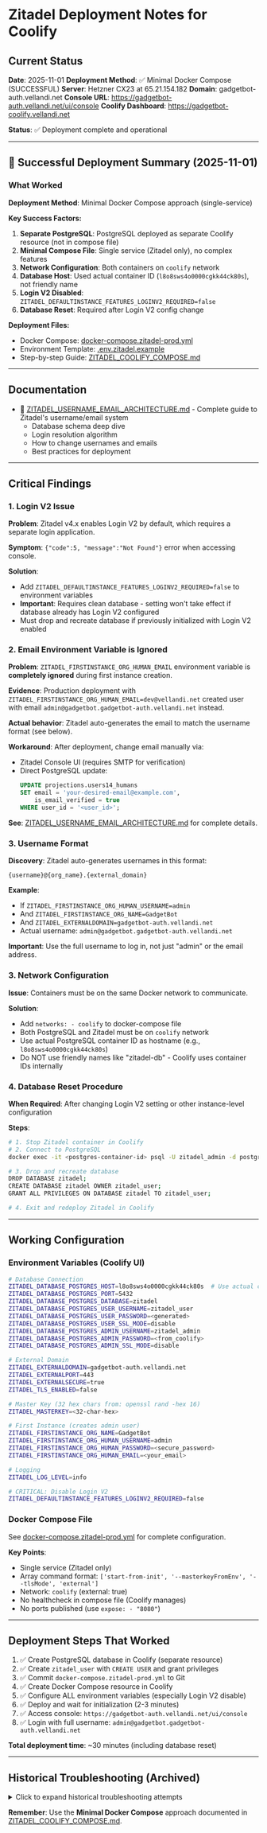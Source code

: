 # Zitadel Deployment Notes for Coolify

## Current Status

**Date**: 2025-11-01
**Deployment Method**: ✅ Minimal Docker Compose (SUCCESSFUL)
**Server**: Hetzner CX23 at 65.21.154.182
**Domain**: gadgetbot-auth.vellandi.net
**Console URL**: <https://gadgetbot-auth.vellandi.net/ui/console>
**Coolify Dashboard**: <https://gadgetbot-coolify.vellandi.net>

**Status**: ✅ Deployment complete and operational

---

## 🎉 Successful Deployment Summary (2025-11-01)

### What Worked

**Deployment Method**: Minimal Docker Compose approach (single-service)

**Key Success Factors:**

1. **Separate PostgreSQL**: PostgreSQL deployed as separate Coolify resource (not in compose file)
2. **Minimal Compose File**: Single service (Zitadel only), no complex features
3. **Network Configuration**: Both containers on `coolify` network
4. **Database Host**: Used actual container ID (`l8o8sws4o0000cgkk44ck80s`), not friendly name
5. **Login V2 Disabled**: `ZITADEL_DEFAULTINSTANCE_FEATURES_LOGINV2_REQUIRED=false`
6. **Database Reset**: Required after Login V2 config change

**Deployment Files:**

- Docker Compose: [docker-compose.zitadel-prod.yml](../docker-compose.zitadel-prod.yml)
- Environment Template: [.env.zitadel.example](../.env.zitadel.example)
- Step-by-step Guide: [ZITADEL_COOLIFY_COMPOSE.md](./ZITADEL_COOLIFY_COMPOSE.md)

---

## Documentation

- 📖 [ZITADEL_USERNAME_EMAIL_ARCHITECTURE.md](./ZITADEL_USERNAME_EMAIL_ARCHITECTURE.md) - Complete guide to Zitadel's username/email system
  - Database schema deep dive
  - Login resolution algorithm
  - How to change usernames and emails
  - Best practices for deployment

---

## Critical Findings

### 1. Login V2 Issue

**Problem**: Zitadel v4.x enables Login V2 by default, which requires a separate login application.

**Symptom**: `{"code":5, "message":"Not Found"}` error when accessing console.

**Solution**:
- Add `ZITADEL_DEFAULTINSTANCE_FEATURES_LOGINV2_REQUIRED=false` to environment variables
- **Important**: Requires clean database - setting won't take effect if database already has Login V2 configured
- Must drop and recreate database if previously initialized with Login V2 enabled

### 2. Email Environment Variable is Ignored

**Problem**: `ZITADEL_FIRSTINSTANCE_ORG_HUMAN_EMAIL` environment variable is **completely ignored** during first instance creation.

**Evidence**: Production deployment with `ZITADEL_FIRSTINSTANCE_ORG_HUMAN_EMAIL=dev@vellandi.net` created user with email `admin@gadgetbot.gadgetbot-auth.vellandi.net` instead.

**Actual behavior**: Zitadel auto-generates the email to match the username format (see below).

**Workaround**: After deployment, change email manually via:
- Zitadel Console UI (requires SMTP for verification)
- Direct PostgreSQL update:
  ```sql
  UPDATE projections.users14_humans
  SET email = 'your-desired-email@example.com',
      is_email_verified = true
  WHERE user_id = '<user_id>';
  ```

**See**: [ZITADEL_USERNAME_EMAIL_ARCHITECTURE.md](./ZITADEL_USERNAME_EMAIL_ARCHITECTURE.md) for complete details.

### 3. Username Format

**Discovery**: Zitadel auto-generates usernames in this format:

```
{username}@{org_name}.{external_domain}
```

**Example**:
- If `ZITADEL_FIRSTINSTANCE_ORG_HUMAN_USERNAME=admin`
- And `ZITADEL_FIRSTINSTANCE_ORG_NAME=GadgetBot`
- And `ZITADEL_EXTERNALDOMAIN=gadgetbot-auth.vellandi.net`
- Actual username: `admin@gadgetbot.gadgetbot-auth.vellandi.net`

**Important**: Use the full username to log in, not just "admin" or the email address.

### 3. Network Configuration

**Issue**: Containers must be on the same Docker network to communicate.

**Solution**:
- Add `networks: - coolify` to docker-compose file
- Both PostgreSQL and Zitadel must be on `coolify` network
- Use actual PostgreSQL container ID as hostname (e.g., `l8o8sws4o0000cgkk44ck80s`)
- Do NOT use friendly names like "zitadel-db" - Coolify uses container IDs internally

### 4. Database Reset Procedure

**When Required**: After changing Login V2 setting or other instance-level configuration

**Steps**:

```bash
# 1. Stop Zitadel container in Coolify
# 2. Connect to PostgreSQL
docker exec -it <postgres-container-id> psql -U zitadel_admin -d postgres

# 3. Drop and recreate database
DROP DATABASE zitadel;
CREATE DATABASE zitadel OWNER zitadel_user;
GRANT ALL PRIVILEGES ON DATABASE zitadel TO zitadel_user;

# 4. Exit and redeploy Zitadel in Coolify
```

---

## Working Configuration

### Environment Variables (Coolify UI)

```bash
# Database Connection
ZITADEL_DATABASE_POSTGRES_HOST=l8o8sws4o0000cgkk44ck80s  # Use actual container ID
ZITADEL_DATABASE_POSTGRES_PORT=5432
ZITADEL_DATABASE_POSTGRES_DATABASE=zitadel
ZITADEL_DATABASE_POSTGRES_USER_USERNAME=zitadel_user
ZITADEL_DATABASE_POSTGRES_USER_PASSWORD=<generated>
ZITADEL_DATABASE_POSTGRES_USER_SSL_MODE=disable
ZITADEL_DATABASE_POSTGRES_ADMIN_USERNAME=zitadel_admin
ZITADEL_DATABASE_POSTGRES_ADMIN_PASSWORD=<from_coolify>
ZITADEL_DATABASE_POSTGRES_ADMIN_SSL_MODE=disable

# External Domain
ZITADEL_EXTERNALDOMAIN=gadgetbot-auth.vellandi.net
ZITADEL_EXTERNALPORT=443
ZITADEL_EXTERNALSECURE=true
ZITADEL_TLS_ENABLED=false

# Master Key (32 hex chars from: openssl rand -hex 16)
ZITADEL_MASTERKEY=<32-char-hex>

# First Instance (creates admin user)
ZITADEL_FIRSTINSTANCE_ORG_NAME=GadgetBot
ZITADEL_FIRSTINSTANCE_ORG_HUMAN_USERNAME=admin
ZITADEL_FIRSTINSTANCE_ORG_HUMAN_PASSWORD=<secure_password>
ZITADEL_FIRSTINSTANCE_ORG_HUMAN_EMAIL=<your_email>

# Logging
ZITADEL_LOG_LEVEL=info

# CRITICAL: Disable Login V2
ZITADEL_DEFAULTINSTANCE_FEATURES_LOGINV2_REQUIRED=false
```

### Docker Compose File

See [docker-compose.zitadel-prod.yml](../docker-compose.zitadel-prod.yml) for complete configuration.

**Key Points**:
- Single service (Zitadel only)
- Array command format: `['start-from-init', '--masterkeyFromEnv', '--tlsMode', 'external']`
- Network: `coolify` (external: true)
- No healthcheck in compose file (Coolify manages)
- No ports published (use `expose: - "8080"`)

---

## Deployment Steps That Worked

1. ✅ Create PostgreSQL database in Coolify (separate resource)
2. ✅ Create `zitadel_user` with `CREATE USER` and grant privileges
3. ✅ Commit `docker-compose.zitadel-prod.yml` to Git
4. ✅ Create Docker Compose resource in Coolify
5. ✅ Configure ALL environment variables (especially Login V2 disable)
6. ✅ Deploy and wait for initialization (2-3 minutes)
7. ✅ Access console: `https://gadgetbot-auth.vellandi.net/ui/console`
8. ✅ Login with full username: `admin@gadgetbot.gadgetbot-auth.vellandi.net`

**Total deployment time**: ~30 minutes (including database reset)

---

## Historical Troubleshooting (Archived)

<details>
<summary>Click to expand historical troubleshooting attempts</summary>

## What We've Tried

### Attempt 1: Docker Compose with Traefik Labels (2025-10-29)

- **Issue**: Zitadel container starts successfully, but 404 on domain
- **Root Cause**: Coolify's Traefik proxy generates malformed routing rules
- **Error Found**: `error while adding rule Host(\`\`) && PathPrefix(\`gadgetbot-auth.vellandi.net\`)`
- **Problem**: Empty Host() rule - Coolify doesn't know which container to route to

### Attempt 2: Docker Compose with Health Check Fixes (2025-10-30)

- **Progress Made**:
  - Fixed health check: Changed from `wget`/`curl` to `/app/zitadel ready` (native command)
  - Fixed protocol: Changed from `http://` to `https://` in Coolify domain setting
  - Removed manual Traefik labels (let Coolify auto-generate)
  - Database initialized successfully

- **Issues Encountered**:
  1. **503 "No available server"** - Health checks failing due to missing `curl` in container
  2. **404 "Not Found"** - After fixing health check, got authentication error
  3. **Gateway timeout** - Complete routing failure after database reset
  4. **First instance not created** - `ZITADEL_FIRSTINSTANCE_*` env vars ignored by `start-from-init` command
  5. **Persistent Traefik routing bug** - Coolify generates: `Host(\`\`) && PathPrefix(\`gadgetbot-auth.vellandi.net\`)` (malformed)
- **Root Cause**: Coolify has a known bug with Docker Compose label generation for Traefik routing

- **Debugging Steps Taken**:
  1. Verified containers healthy: `docker ps` showed both `zitadel` and `zitadel-db` as healthy
  2. Tested direct connectivity: `curl http://10.0.1.8:8080/debug/healthz` returned 200 OK
  3. Checked Traefik logs: Found persistent malformed routing rule
  4. Manually dropped database schemas to force fresh initialization
  5. Ran `zitadel setup` command manually inside container
  6. Tested with different health check commands (`wget`, `curl`, `/app/zitadel ready`)

- **Final State**: Containers run and pass health checks, but Traefik cannot route traffic due to Coolify label generation bug

### Key Findings

1. **ZITADEL_MASTERKEY**: Must be exactly 32 bytes
   - Use: `openssl rand -hex 16` (generates 32-char hex string)
   - NOT: `openssl rand -base64 32` (generates 44 chars)

2. **Port Exposure**: Removing `ports: - '8080:8080'` prevents conflicts
   - Port 8080 is used by Coolify itself
   - Use `expose: - "8080"` instead

3. **Docker Compose Command Format**: Array format works better
   - Use: `command: ['start-from-init', '--masterkeyFromEnv', '--tlsMode', 'external']`
   - Not: `command: 'start-from-init --masterkeyFromEnv --tlsMode external'`

4. **Traefik Routing in Docker Compose**: Labels are being ignored or overridden
   - Added labels for traefik routing, health checks
   - Coolify generates its own Traefik config that conflicts

5. **No Port Field in UI**: When using Docker Compose, Coolify doesn't show port configuration in UI
   - This is different from single Docker Image deployment
   - Port must be configured via Traefik labels in docker-compose.yml

6. **Duplicate Volumes**: Multiple failed deployments created 3 duplicate `zitadel-data` volumes
   - Caused database startup failures
   - Need to clean these up before fresh start

7. **Health Check Command**: Zitadel container doesn't include `wget` or `curl`
   - Use native command: `test: ["CMD", "/app/zitadel", "ready"]`
   - This is the most reliable health check method

8. **First Instance Creation**: `ZITADEL_FIRSTINSTANCE_*` environment variables are NOT used by `start-from-init`
   - These only work with `zitadel setup` command
   - First admin user must be created via Zitadel Console after deployment
   - Or use Zitadel API/CLI to create initial user

9. **Database Reset Required**: When Zitadel fails mid-initialization, database must be fully reset
   - Dropping schemas is not enough - leftover indexes cause migration failures
   - Must drop: `eventstore`, `projections`, `system`, `auth`, `adminapi`, `logstore` schemas
   - Or delete volume and recreate

10. **Coolify Domain Configuration**: Protocol matters in domain field
    - `http://gadgetbot-auth.vellandi.net` - Creates HTTP-only router
    - `https://gadgetbot-auth.vellandi.net` - Creates HTTPS router with TLS
    - But this doesn't fix the malformed routing rule bug

---

## Working Docker Compose Configuration

Located at: `docker-compose.zitadel-coolify.yml`

Key components:
- Postgres 17 Alpine (matching local dev)
- Coolify network connection for Traefik routing
- Health checks for both Zitadel and PostgreSQL
- Proper Traefik labels (though may need adjustment)

---

## Environment Variables (Save These!)

```bash
# External domain
ZITADEL_EXTERNALDOMAIN=gadgetbot-auth.vellandi.net

# Database configuration (internal)
ZITADEL_DATABASE_POSTGRES_HOST=zitadel-db
ZITADEL_DATABASE_POSTGRES_DATABASE=zitadel
ZITADEL_DATABASE_POSTGRES_USER_USERNAME=zitadel_user
ZITADEL_DATABASE_POSTGRES_USER_PASSWORD=<generated>
ZITADEL_DATABASE_POSTGRES_ADMIN_USERNAME=zitadel_admin
ZITADEL_DATABASE_POSTGRES_ADMIN_PASSWORD=<generated>

# Zitadel master key (32-char hex)
ZITADEL_MASTERKEY=<32-char-hex-from-openssl-rand-hex-16>

# Admin credentials
ZITADEL_ADMIN_PASSWORD=<generated>
```

---

## ✅ Recommended Approach: Minimal Docker Compose ✅ WORKING

**⚠️ UPDATE 2025-11-01**: Successfully deployed Zitadel using minimal Docker Compose approach!

**Status**: ✅ DEPLOYMENT SUCCESSFUL

### Complete Deployment Guide

**📖 See**: [ZITADEL_COOLIFY_COMPOSE.md](./ZITADEL_COOLIFY_COMPOSE.md) for step-by-step instructions.

**Key files:**
- `docker-compose.zitadel-prod.yml` - Single-service compose file
- `.env.zitadel.example` - Environment variable template

### Why Minimal Docker Compose Works

The original complex Docker Compose attempts failed due to features that trigger Coolify's parser bugs. The new minimal approach:

**Avoids:**
- ❌ No `depends_on` with conditions (triggers parsing errors)
- ❌ No embedded healthchecks (Coolify manages separately)
- ❌ No multi-service definitions (PostgreSQL deployed separately)
- ❌ No init containers or complex setup

**Uses:**
- ✅ Single service (Zitadel only)
- ✅ External PostgreSQL (separate Coolify resource)
- ✅ Simple array command format: `['start-from-init', '--masterkeyFromEnv', '--tlsMode', 'external']`
- ✅ Clean environment variable substitution

### Quick Start

1. Create PostgreSQL database in Coolify (name: `zitadel-db`)
2. Commit `docker-compose.zitadel-prod.yml` to Git
3. Create Docker Compose resource in Coolify
4. Configure environment variables from `.env.zitadel.example`
5. Deploy and wait for initialization
6. Create first admin user via Zitadel Console

---

## ~~Docker Image Deployment~~ (Deprecated - Doesn't Work)

**❌ This approach failed**: Coolify's Docker Image UI has no field for custom start commands. The "Custom Docker Options" field is only for build-time Docker arguments, not runtime commands.

**Error observed**: Container starts with no command, displays Zitadel help text, and restarts continuously.

**Use Minimal Docker Compose instead** (see above).

---

## Debugging Commands

### Check Traefik Routing:
```bash
ssh -i ~/.ssh/hetzner_gadgetbot root@65.21.154.182
docker logs $(docker ps --filter "name=coolify-proxy" -q) 2>&1 | grep gadgetbot-auth
```

### Check Container Status:
```bash
docker ps | grep zitadel
docker logs <container-id>
```

### Test Zitadel Internally:
```bash
docker exec <zitadel-container-id> wget -O- http://localhost:8080/
```

---

## Questions to Answer

1. **How does Coolify route traffic to specific services in docker-compose stacks?**
   - Via service name in labels?
   - Via specific coolify.* labels?
   - Need to check Coolify documentation

2. **Is there a coolify network requirement?**
   - We added `coolify` network (external: true)
   - Is this the right approach?

3. **Should we set the domain at service-level or container-level?**
   - Currently set in service config (shows in UI)
   - But Traefik isn't routing to it

---

## Resources

- Coolify Docs: https://coolify.io/docs
- Coolify Health Checks: https://coolify.io/docs/knowledge-base/health-checks
- Zitadel Docker Docs: https://zitadel.com/docs/self-hosting/deploy/docker-compose
- Docker Compose File: `docker-compose.zitadel-coolify.yml`

---

## Credentials Location

All Zitadel credentials saved in password manager under:
"GadgetBot Zitadel Production"

Includes:
- Database passwords
- ZITADEL_MASTERKEY
- Admin password
- All environment variables

---

## Next Session Action Items

### Immediate Tasks

1. **Clean up failed deployments**:
   - Stop and delete any existing Zitadel services in Coolify
   - Delete all Zitadel-related volumes in "Persistent Storages"
   - Verify clean state before proceeding

2. **Deploy using Minimal Docker Compose** (see [ZITADEL_COOLIFY_COMPOSE.md](./ZITADEL_COOLIFY_COMPOSE.md)):
   - Create PostgreSQL 17 database (if not exists)
   - Create regular `zitadel_user` in PostgreSQL
   - Generate master key: `openssl rand -hex 16`
   - Commit `docker-compose.zitadel-prod.yml` to Git
   - Create Docker Compose resource in Coolify
   - Configure environment variables from `.env.zitadel.example`
   - Wait for initialization (monitor logs)

3. **Initial Configuration**:
   - Access Zitadel Console at `https://gadgetbot-auth.vellandi.net`
   - Create first admin user
   - Create "GadgetBot" project
   - Create OAuth application
   - Configure redirect URIs

4. **Export Configuration**:
   - Create service user with Organization Owner Manager role
   - Generate Personal Access Token
   - Run `npm run zitadel:export`
   - Commit `zitadel-export.json` to git

5. **Update Application**:
   - Update `.env` with new `ZITADEL_CLIENT_ID`
   - Update redirect URIs to use production domain
   - Test authentication flow

### Success Criteria

- ✅ Zitadel accessible at `https://gadgetbot-auth.vellandi.net`
- ✅ Can log into Zitadel Console
- ✅ OAuth application created and working
- ✅ Configuration exported and saved
- ✅ Application can authenticate users via Zitadel

---

## 🎉 Successful Deployment Summary (2025-11-01)

### Critical Findings

**The Login V2 Issue:**
- **Problem**: Zitadel v4.x enables Login V2 by default, which requires a separate login application
- **Symptom**: `{"code":5, "message":"Not Found"}` error when accessing console
- **Solution**: Add `ZITADEL_DEFAULTINSTANCE_FEATURES_LOGINV2_REQUIRED=false` environment variable
- **Important**: Requires clean database - setting won't take effect if database already has Login V2 configured

**Database Reset Requirement:**
- Once Zitadel initializes with Login V2 enabled, you MUST drop and recreate the database
- Simply adding the environment variable to existing deployment won't work
- Steps:
  1. Stop Zitadel container in Coolify
  2. `DROP DATABASE zitadel;`
  3. `CREATE DATABASE zitadel OWNER zitadel_user;`
  4. `GRANT ALL PRIVILEGES ON DATABASE zitadel TO zitadel_user;`
  5. Add `ZITADEL_DEFAULTINSTANCE_FEATURES_LOGINV2_REQUIRED=false` to environment variables
  6. Redeploy

**Username Format:**
- FIRSTINSTANCE variables create user with format: `{username}@{org_name}.{external_domain}`
- Example: If `ZITADEL_FIRSTINSTANCE_ORG_HUMAN_USERNAME=admin` and `ZITADEL_FIRSTINSTANCE_ORG_NAME=GadgetBot` and `ZITADEL_EXTERNALDOMAIN=gadgetbot-auth.vellandi.net`
- Actual username: `admin@gadgetbot.gadgetbot-auth.vellandi.net`
- Use this full username to log in (not just "admin")

**Network Configuration:**
- PostgreSQL container name in Coolify: Use actual container ID (e.g., `l8o8sws4o0000cgkk44ck80s`)
- NOT the friendly name "zitadel-db"
- Set `ZITADEL_DATABASE_POSTGRES_HOST=<actual_container_id>`
- Both containers must be on `coolify` network (add `networks: - coolify` to compose file)

### Final Working Configuration

**Required Environment Variables:**
```bash
# Database connection (use actual container ID)
ZITADEL_DATABASE_POSTGRES_HOST=l8o8sws4o0000cgkk44ck80s
ZITADEL_DATABASE_POSTGRES_PORT=5432
ZITADEL_DATABASE_POSTGRES_DATABASE=zitadel
ZITADEL_DATABASE_POSTGRES_USER_USERNAME=zitadel_user
ZITADEL_DATABASE_POSTGRES_USER_PASSWORD=<generated>
ZITADEL_DATABASE_POSTGRES_USER_SSL_MODE=disable
ZITADEL_DATABASE_POSTGRES_ADMIN_USERNAME=zitadel_admin
ZITADEL_DATABASE_POSTGRES_ADMIN_PASSWORD=<from_coolify>
ZITADEL_DATABASE_POSTGRES_ADMIN_SSL_MODE=disable

# External domain
ZITADEL_EXTERNALDOMAIN=gadgetbot-auth.vellandi.net
ZITADEL_EXTERNALPORT=443
ZITADEL_EXTERNALSECURE=true
ZITADEL_TLS_ENABLED=false

# Master key (32 hex chars)
ZITADEL_MASTERKEY=<openssl_rand_hex_16>

# First instance (creates admin user)
ZITADEL_FIRSTINSTANCE_ORG_NAME=GadgetBot
ZITADEL_FIRSTINSTANCE_ORG_HUMAN_USERNAME=admin
ZITADEL_FIRSTINSTANCE_ORG_HUMAN_PASSWORD=<secure_password>
ZITADEL_FIRSTINSTANCE_ORG_HUMAN_EMAIL=<your_email>

# Logging
ZITADEL_LOG_LEVEL=info

# CRITICAL: Disable Login V2
ZITADEL_DEFAULTINSTANCE_FEATURES_LOGINV2_REQUIRED=false
```

**Docker Compose File:**
- Located: `docker-compose.zitadel-prod.yml`
- Key points:
  - Single service (zitadel only)
  - Array command format: `['start-from-init', '--masterkeyFromEnv', '--tlsMode', 'external']`
  - Network: `coolify` (external: true)
  - No healthcheck in compose file (Coolify manages)
  - No ports published (use `expose: - "8080"`)

### Deployment Steps That Worked

1. ✅ Create PostgreSQL database in Coolify (separate resource)
2. ✅ Create `zitadel_user` with `CREATE USER zitadel_user WITH PASSWORD '...';`
3. ✅ Grant privileges: `GRANT ALL PRIVILEGES ON DATABASE zitadel TO zitadel_user;`
4. ✅ Commit `docker-compose.zitadel-prod.yml` to Git (with Login V2 disabled)
5. ✅ Create Docker Compose resource in Coolify
6. ✅ Configure ALL environment variables (especially `ZITADEL_DEFAULTINSTANCE_FEATURES_LOGINV2_REQUIRED=false`)
7. ✅ Deploy and wait for initialization (2-3 minutes)
8. ✅ Access console: `https://gadgetbot-auth.vellandi.net/ui/console`
9. ✅ Login with full username: `admin@gadgetbot.gadgetbot-auth.vellandi.net`

**Total deployment time**: ~30 minutes (including database reset)

---

</details>

**Remember**: Use the **Minimal Docker Compose** approach documented in [ZITADEL_COOLIFY_COMPOSE.md](./ZITADEL_COOLIFY_COMPOSE.md).
